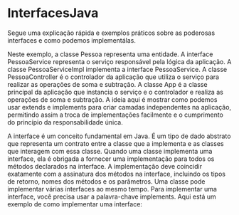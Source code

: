 # InterfacesJava
Segue uma explicação rápida e exemplos práticos sobre as poderosas interfaces e como podemos implementálas.

Neste exemplo, a classe Pessoa representa uma entidade. A interface PessoaService representa o serviço responsável pela lógica da aplicação. A classe PessoaServiceImpl implementa a interface PessoaService.
A classe PessoaController é o controlador da aplicação que utiliza o serviço para realizar as operações de soma e subtração.
A classe App é a classe principal da aplicação que instancia o serviço e o controlador e realiza as operações de soma e subtração.
A ideia aqui é mostrar como podemos usar extends e implements para criar camadas independentes na aplicação, permitindo assim a troca de implementações facilmente e o cumprimento do princípio da responsabilidade única.

A interface é um conceito fundamental em Java. É um tipo de dado abstrato que representa um contrato entre a classe que a implementa e as classes que interagem com essa classe.
Quando uma classe implementa uma interface, ela é obrigada a fornecer uma implementação para todos os métodos declarados na interface. 
A implementação deve coincidir exatamente com a assinatura dos métodos na interface, incluindo os tipos de retorno, nomes dos métodos e os parâmetros.
Uma classe pode implementar várias interfaces ao mesmo tempo. Para implementar uma interface, você precisa usar a palavra-chave implements. Aqui está um exemplo de como implementar uma interface:
